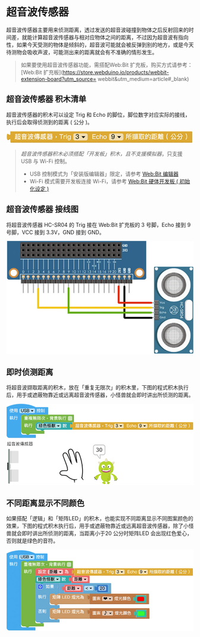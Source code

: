 # 超音波传感器

超音波传感器主要用来侦测距离，透过发送的超音波碰撞到物体之后反射回来的时间差，就能计算超音波传感器与相对应物体之间的距离，不过因为超音波有指向性，如果今天受测的物体是倾斜的，超音波可能就会被反弹到别的地方，或是今天待测物会吸收声波，可能测出来的距离就会有不准确的情形发生。

> 如果要使用超音波传感器功能，需搭配Web:Bit 扩充板，购买方式请参考：[Web:Bit 扩充板](https://store.webduino.io/products/webbit-extension-board?utm_source= webbit&utm_medium=article#_blank)

## 超音波传感器 积木清单

超音波传感器的积木可以设定 Trig 和 Echo 的脚位，脚位数字对应实际的接线，执行后会取得侦测到的距离 ( 公分 )。

![Web:Bit 超音波传感器](../../../../media/zh-cn/education/extension-basic-package/ultrasonic-01.jpg)

> *超音波传感器积木必须搭配「开发板」积木，且不支援模拟器*，只支援 USB 与 Wi-Fi 控制。
> - USB 控制模式为「安装版编辑器」限定，请参考 [Web:Bit 编辑器](../index.html#software)
> - Wi-Fi 模式需要开发板连接 Wi-Fi，请参考 [Web:Bit 硬体开发板 ( 初始化设定 )](../info/setup.html)

## 超音波传感器 接线图

将超音波传感器 HC-SR04 的 Trig 接在 Web:Bit 扩充板的 3 号脚，Echo 接到 9 号脚，VCC 接到 3.3V，GND 接到 GND。

![Web:Bit 超音波传感器](../../../../media/zh-cn/education/extension-basic-package/ultrasonic-02.jpg)

## 即时侦测距离

将超音波撷取距离的积木，放在「重复无限次」的积木里，下图的程式积木执行后，用手或遮蔽物靠近或远离超音波传感器，小怪兽就会即时讲出所侦测的距离。

![Web:Bit 超音波传感器](../../../../media/zh-cn/education/extension-basic-package/ultrasonic-03.gif)

## 不同距离显示不同颜色

如果搭配「逻辑」和「矩阵LED」的积木，也能实现不同距离显示不同图案颜色的效果，下图的程式积木执行后，用手或遮蔽物靠近或远离超音波传感器，除了小怪兽就会即时讲出所侦测的距离，当距离小于20 公分时矩阵LED 会出现红色爱心，否则就是绿色的音符。

![Web:Bit 超音波传感器](../../../../media/zh-cn/education/extension-basic-package/ultrasonic-04.jpg)